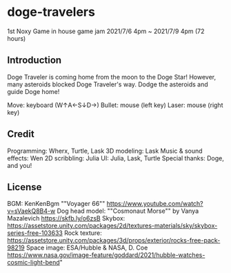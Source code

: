 # doge-travelers
1st Noxy Game in house game jam 2021/7/6 4pm ~ 2021/7/9 4pm (72 hours)

## Introduction
Doge Traveler is coming home from the moon to the Doge Star! 
However, many asteroids blocked Doge Traveler's way. 
Dodge the asteroids and guide Doge home!

Move: keyboard (W↑A←S↓D→)
Bullet: mouse (left key) 
Laser: mouse (right key)

## Credit
Programming: Wherx, Turtle, Lask
3D modeling: Lask
Music & sound effects: Wen
2D scribbling: Julia
UI: Julia, Lask, Turtle
Special thanks: Doge, and you!


## License
BGM: KenKenBgm ""Voyager 66"" 
https://www.youtube.com/watch?v=sVaekQ8B4-w
Dog head model:  ""Cosmonaut Morse"" by Vanya Mazalevich
https://skfb.ly/o6zsB
Skybox: 
https://assetstore.unity.com/packages/2d/textures-materials/sky/skybox-series-free-103633
Rock texture:
https://assetstore.unity.com/packages/3d/props/exterior/rocks-free-pack-98219
Space image: ESA/Hubble & NASA, D. Coe 
https://www.nasa.gov/image-feature/goddard/2021/hubble-watches-cosmic-light-bend"